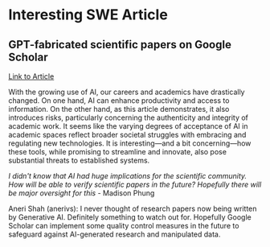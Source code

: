 # Interesting SWE Article
## GPT-fabricated scientific papers on Google Scholar
[Link to Article](https://misinforeview.hks.harvard.edu/article/gpt-fabricated-scientific-papers-on-google-scholar-key-features-spread-and-implications-for-preempting-evidence-manipulation/?utm_source=tldrai)

With the growing use of AI, our careers and academics have drastically changed. On one hand, AI can enhance productivity and access to information. On the other hand, as this article demonstrates, it also introduces risks, particularly concerning the authenticity and integrity of academic work. It seems like the varying degrees of acceptance of AI in academic spaces reflect broader societal struggles with embracing and regulating new technologies. It is interesting—and a bit concerning—how these tools, while promising to streamline and innovate, also pose substantial threats to established systems.

*I didn't know that AI had huge implications for the scientific community. How will be able to verify scientific papers in the future? Hopefully there will be major oversight for this* - Madison Phung

Aneri Shah (anerivs):
I never thought of research papers now being written by Generative AI. Definitely something to watch out for. Hopefully Google Scholar can implement some quality control measures in the future to safeguard against AI-generated research and manipulated data.
